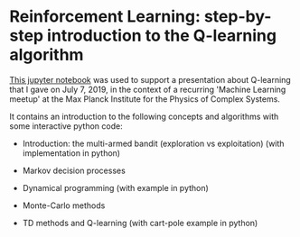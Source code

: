 # Reinforcement Learning: step-by-step introduction to the Q-learning algorithm


[This jupyter notebook](notebook.ipynb) was used to support a presentation about Q-learning
that I gave on July 7, 2019, in the context of a recurring 'Machine Learning meetup' at the Max Planck Institute for the Physics of Complex Systems.

It contains an introduction to the following concepts and algorithms with some interactive python code:

   - Introduction: the multi-armed bandit (exploration vs exploitation) (with implementation in python)

   - Markov decision processes

   - Dynamical programming (with example in python)

   - Monte-Carlo methods

   - TD methods and Q-learning (with cart-pole example in python)
